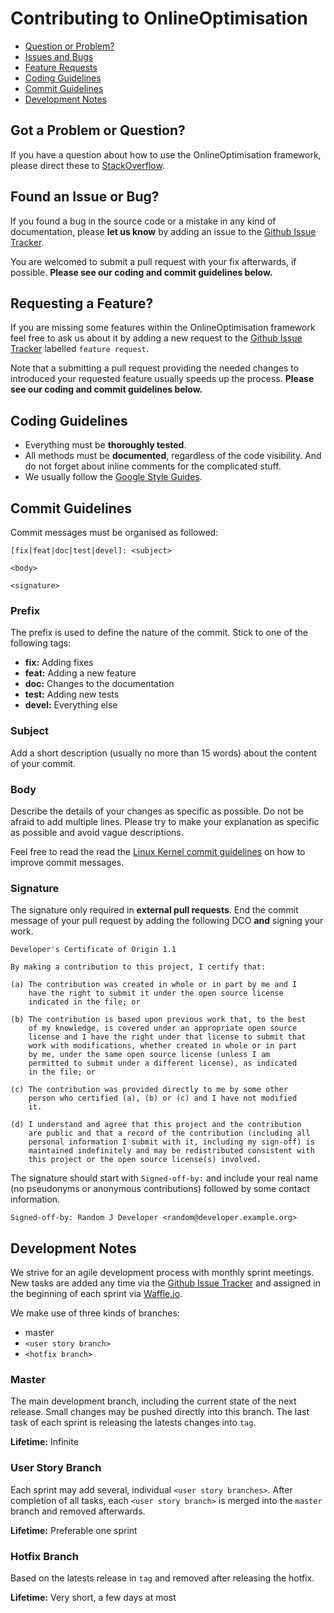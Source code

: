 Contributing to OnlineOptimisation
==================================
- [Question or Problem?](#question)
- [Issues and Bugs](#issue)
- [Feature Requests](#feature)
- [Coding Guidelines](#coding)
- [Commit Guidelines](#commit)
- [Development Notes](#development)

<a name="question"></a> Got a Problem or Question?
--------------------------------------------------
If you have a question about how to use the OnlineOptimisation framework, please direct these to [StackOverflow](http://stackoverflow.com/questions/tagged/onlineoptimisation).

<a name="issue"></a> Found an Issue or Bug?
-------------------------------------------
If you found a bug in the source code or a mistake in any kind of documentation, please **let us know** by adding an issue to the [Github Issue Tracker](https://github.com/SebastianNiemann/OnlineOptimisation/issues).

You are welcomed to submit a pull request with your fix afterwards, if possible. **Please see our coding and commit guidelines below.**

<a name="feature"></a> Requesting a Feature?
--------------------------------------------
If you are missing some features within the OnlineOptimisation framework feel free to ask us about it by adding a new request to the [Github Issue Tracker](https://github.com/SebastianNiemann/OnlineOptimisation/issues) labelled `feature request`.

Note that a submitting a pull request providing the needed changes to introduced your requested feature usually speeds up the process. **Please see our coding and commit guidelines below.**

<a name="coding"></a> Coding Guidelines
---------------------------------------
- Everything must be **thoroughly tested**.
- All methods must be **documented**, regardless of the code visibility. And do not forget about inline comments for the complicated stuff.
- We usually follow the [Google Style Guides](https://code.google.com/p/google-styleguide/).

<a name="commit"></a> Commit Guidelines
---------------------------------------
Commit messages must be organised as followed:
```
[fix|feat|doc|test|devel]: <subject>

<body>

<signature>
```

### Prefix
The prefix is used to define the nature of the commit. Stick to one of the following tags:

- **fix:** Adding fixes
- **feat:** Adding a new feature
- **doc:** Changes to the documentation
- **test:** Adding new tests
- **devel:** Everything else

### Subject
Add a short description (usually no more than 15 words) about the content  of your commit.

### Body
Describe the details of your changes as specific as possible. Do not be afraid to add multiple lines. Please try to make your explanation as specific as possible and avoid vague descriptions.

Feel free to read the read the [Linux Kernel commit guidelines](http://git.kernel.org/cgit/git/git.git/tree/Documentation/SubmittingPatches?id=HEAD) on how to improve commit messages. 

### Signature
The signature only required in **external pull requests**. End the commit message of your pull request by adding the following DCO **and** signing your work.

```
Developer's Certificate of Origin 1.1

By making a contribution to this project, I certify that:

(a) The contribution was created in whole or in part by me and I
    have the right to submit it under the open source license
    indicated in the file; or

(b) The contribution is based upon previous work that, to the best
    of my knowledge, is covered under an appropriate open source
    license and I have the right under that license to submit that
    work with modifications, whether created in whole or in part
    by me, under the same open source license (unless I am
    permitted to submit under a different license), as indicated
    in the file; or

(c) The contribution was provided directly to me by some other
    person who certified (a), (b) or (c) and I have not modified
    it.

(d) I understand and agree that this project and the contribution
    are public and that a record of the contribution (including all
    personal information I submit with it, including my sign-off) is
    maintained indefinitely and may be redistributed consistent with
    this project or the open source license(s) involved.
```

The signature should start with `Signed-off-by:` and include your real name (no pseudonyms or anonymous contributions) followed by some contact information.
```
Signed-off-by: Random J Developer <random@developer.example.org>
```

<a name="development"></a> Development Notes
--------------------------------------------
We strive for an agile development process with monthly sprint meetings. New tasks are added any time via the [Github Issue Tracker](https://github.com/SebastianNiemann/OnlineOptimisation/issues) and assigned in the beginning of each sprint via [Waffle.io](https://waffle.io/sebastianniemann/onlineoptimisation). 

We make use of three kinds of branches:
- master
- `<user story branch>`
- `<hotfix branch>`

### Master
The main development branch, including the current state of the next release. Small changes may be pushed directly into this branch. The last task of each sprint is releasing the latests changes into `tag`.

**Lifetime:** Infinite

### User Story Branch
Each sprint may add several, individual `<user story branches>`. After completion of all tasks, each `<user story branch>` is merged into the `master` branch and removed afterwards.

**Lifetime:** Preferable one sprint

### Hotfix Branch
Based on the latests release in `tag` and removed after releasing the hotfix.

**Lifetime:** Very short, a few days at most
